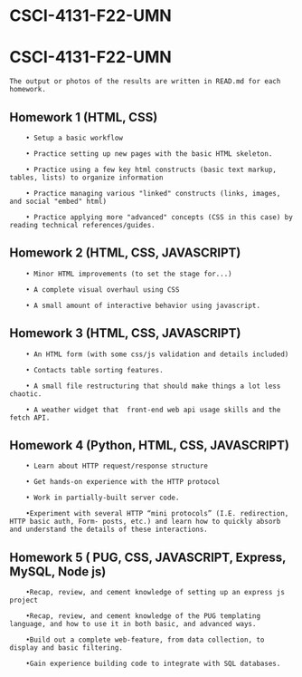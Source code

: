 # CSCI-4131-F22-UMN

# CSCI-4131-F22-UMN
    The output or photos of the results are written in READ.md for each homework.

## Homework 1 (HTML, CSS)

        • Setup a basic workflow 

        • Practice setting up new pages with the basic HTML skeleton.

        • Practice using a few key html constructs (basic text markup, tables, lists) to organize information

        • Practice managing various "linked" constructs (links, images, and social "embed" html)

        • Practice applying more "advanced" concepts (CSS in this case) by reading technical references/guides.

    
## Homework 2 (HTML, CSS, JAVASCRIPT)

        • Minor HTML improvements (to set the stage for...)
        
        • A complete visual overhaul using CSS

        • A small amount of interactive behavior using javascript.

## Homework 3 (HTML, CSS, JAVASCRIPT)

        • An HTML form (with some css/js validation and details included) 

        • Contacts table sorting features. 

        • A small file restructuring that should make things a lot less chaotic.

        • A weather widget that  front-end web api usage skills and the fetch API.


## Homework 4 (Python, HTML, CSS, JAVASCRIPT)
        
        • Learn about HTTP request/response structure

        • Get hands-on experience with the HTTP protocol

        • Work in partially-built server code. 

        •Experiment with several HTTP “mini protocols” (I.E. redirection, HTTP basic auth, Form- posts, etc.) and learn how to quickly absorb and understand the details of these interactions.

## Homework 5 ( PUG, CSS, JAVASCRIPT, Express, MySQL, Node js)

        •Recap, review, and cement knowledge of setting up an express js project

        •Recap, review, and cement knowledge of the PUG templating language, and how to use it in both basic, and advanced ways.

        •Build out a complete web-feature, from data collection, to display and basic filtering.

        •Gain experience building code to integrate with SQL databases.
    